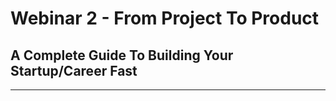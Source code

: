 # Webinar 2 - From Project To Product

## A Complete Guide To Building Your Startup/Career Fast

---

